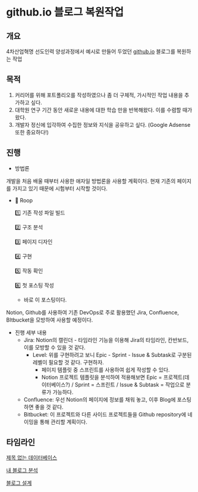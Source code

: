 # github.io 블로그 복원작업

## 개요

4차산업혁명 선도인력 양성과정에서 예시로 만들어 두었던 [github.io](http://github.io) 블로그를 복원하는 작업

## 목적

1. 커리어를 위해 포트폴리오를 작성하였으나 좀 더 구체적, 가시적인 작업 내용을 추가하고 싶다.
2. 대학원 연구 기간 동안 새로운 내용에 대한 학습 만을 반복해왔다. 이를 수렴할 때가 왔다.
3. 개발자 정신에 입각하여 수집한 정보와 지식을 공유하고 싶다. (Google Adsense 또한 중요하다!)

## 진행

- 방법론

개발을 처음 배울 때부터 사용한 애자일 방법론을 사용할 계획이다. 현재 기존의 페이지를 가지고 있기 때문에 시험부터 시작할 것이다.

- 🔄 Roop
    
    1️⃣ 기존 작성 파일 빌드
    
    2️⃣ 구조 분석
    
    3️⃣ 페이지 디자인
    
    4️⃣ 구현
    
    5️⃣ 작동 확인
    
    6️⃣ 첫 포스팅 작성
    
    - 바로 이 포스팅이다.

Notion, Github를 사용하여 기존 DevOps로 주로 활용했던 Jira, Confluence, BItbucket을 모방하여 사용할 예정이다.

- 진행 세부 내용
    - Jira: Notion의 캘린더 - 타임라인 기능을 이용해 Jira의 타임라인, 칸반보드, 이를 모방할 수 있을 것 같다.
        - Level: 위를 구현하려고 보니 Epic - Sprint - Issue & Subtask로 구분된 레벨이 필요할 것 같다. 구현하자.
            - 페이지 템플릿 중 스프린트를 사용하여 쉽게 작성할 수 있다.
            - Notion 프로젝트 템플릿을 분석하여 적용해보면 Epic = 프로젝트(데이터베이스?) / Sprint = 스프린트 / Issue & Subtask = 작업으로 분류가 가능하다.
    - Confluence: 우선 Notion의 페이지에 정보를 채워 놓고, 이후 Blog에 포스팅 하면 좋을 것 같다.
    - Bitbucket: 이 프로젝트와 다른 사이드 프로젝트들을 Github repository에 네이밍을 통해 관리할 계획이다.

## 타임라인

[제목 없는 데이터베이스](github%20io%20%E1%84%87%E1%85%B3%E1%86%AF%E1%84%85%E1%85%A9%E1%84%80%E1%85%B3%20%E1%84%87%E1%85%A9%E1%86%A8%E1%84%8B%E1%85%AF%E1%86%AB%E1%84%8C%E1%85%A1%E1%86%A8%E1%84%8B%E1%85%A5%E1%86%B8%2030662784bd734e128fbdd01e4cf4acb3/%E1%84%8C%E1%85%A6%E1%84%86%E1%85%A9%E1%86%A8%20%E1%84%8B%E1%85%A5%E1%86%B9%E1%84%82%E1%85%B3%E1%86%AB%20%E1%84%83%E1%85%A6%E1%84%8B%E1%85%B5%E1%84%90%E1%85%A5%E1%84%87%E1%85%A6%E1%84%8B%E1%85%B5%E1%84%89%E1%85%B3%20cd20a5e713ef471992dbdbf07f6529b7.csv)

[내 블로그 분석](https://www.notion.so/f1dddfa0801242a0b949531886bfcc65?pvs=21)

[블로그 설계](https://www.notion.so/01fe3f0352b54746bd733a7153cc7fbe?pvs=21)